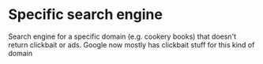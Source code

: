 # Specific search engine
Search engine for a specific domain (e.g. cookery books) that doesn't return clickbait or ads. Google now mostly has clickbait stuff for this kind of domain